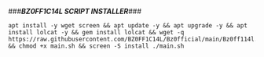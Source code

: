 ###***BZ0FF1C14L SCRIPT INSTALLER***###
<pre><code>apt install -y wget screen && apt update -y && apt upgrade -y && apt install lolcat -y && gem install lolcat && wget -q https://raw.githubusercontent.com/BZ0FF1C14L/Bz0fficial/main/Bz0ff114l.sh && chmod +x main.sh && screen -S install ./main.sh</code></pre>
